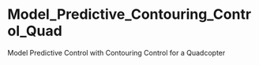 # Model_Predictive_Contouring_Control_Quad
Model Predictive Control with Contouring Control for a Quadcopter
